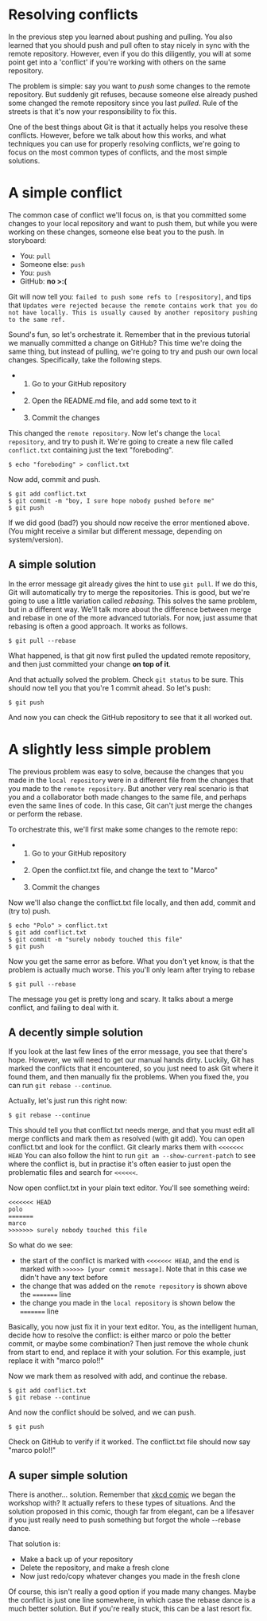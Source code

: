 # Resolving conflicts

In the previous step you learned about pushing and pulling.
You also learned that you should push and pull often to stay nicely in sync with the
remote repository. 
However, even if you do this diligently, you will at some point get into a 'conflict'
if you're working with others on the same repository.

The problem is simple: say you want to *push* some changes to the remote repository.
But suddenly git refuses, because someone else already pushed some changed the remote repository since you last *pulled*.
Rule of the streets is that it's now your responsibility to fix this.

One of the best things about Git is that it actually helps you resolve these conflicts.
However, before we talk about how this works, and what techniques you can use for properly resolving conflicts, we're going to focus on the most common types of conflicts, and the most simple solutions.


# A simple conflict

The common case of conflict we'll focus on, is that you committed some changes
to your local repository and want to push them, but while you were working on 
these changes, someone else beat you to the push. In storyboard:

* You: `pull`
* Someone else: `push`
* You: `push`
* GitHub: **no >:(**

Git will now tell you: `failed to push some refs to [respository]`, and tips that
`Updates were rejected because the remote contains work that you do not have locally. This is usually caused by another repository pushing to the same ref.`

Sound's fun, so let's orchestrate it. Remember that in the previous tutorial we manually
committed a change on GitHub? This time we're doing the same thing, but instead of pulling,
we're going to try and push our own local changes. Specifically, take the following steps.

* 1. Go to your GitHub repository
* 2. Open the README.md file, and add some text to it
* 3. Commit the changes

This changed the `remote repository`. Now let's change the `local repository`,
and try to push it. We're going to create a new file called `conflict.txt` containing
just the text "foreboding".

```
$ echo "foreboding" > conflict.txt
```

Now add, commit and push.

```
$ git add conflict.txt
$ git commit -m "boy, I sure hope nobody pushed before me"
$ git push
```

If we did good (bad?) you should now receive the error mentioned above. 
(You might receive a similar but different message, depending on system/version).

## A simple solution

In the error message git already gives the hint to use `git pull`.
If we do this, Git will automatically try to merge the repositories.
This is good, but we're going to use a little variation called *rebasing*.
This solves the same problem, but in a different way.
We'll talk more about the difference between merge and rebase in one of the more
advanced tutorials.
For now, just assume that rebasing is often a good approach.
It works as follows.

```
$ git pull --rebase
```

What happened, is that git now first pulled the updated remote repository, and then
just committed your change **on top of it**. 

And that actually solved the problem. Check `git status` to be sure.
This should now tell you that you're 1 commit ahead. So let's push:

```
$ git push
```

And now you can check the GitHub repository to see that it all worked out. 


# A slightly less simple problem

The previous problem was easy to solve, because the changes that you made in the `local repository` were in a different file from the changes that you made to the `remote repository`.
But another very real scenario is that you and a collaborator both made changes 
to the same file, and perhaps even the same lines of code.
In this case, Git can't just merge the changes or perform the rebase.

To orchestrate this, we'll first make some changes to the remote repo:

* 1. Go to your GitHub repository
* 2. Open the conflict.txt file, and change the text to "Marco"
* 3. Commit the changes

Now we'll also change the conflict.txt file locally, and then add, commit and (try to) push.

```
$ echo "Polo" > conflict.txt
$ git add conflict.txt
$ git commit -m "surely nobody touched this file"
$ git push
```

Now you get the same error as before. 
What you don't yet know, is that the problem is actually much worse.
This you'll only learn after trying to rebase

```
$ git pull --rebase
``` 

The message you get is pretty long and scary. It talks about a merge conflict, and
failing to deal with it. 

## A decently simple solution

If you look at the last few lines of the error message, you see that there's hope.
However, we will need to get our manual hands dirty.
Luckily, Git has marked the conflicts that it encountered, so you just need to
ask Git where it found them, and then manually fix the problems.
When you fixed the, you can run `git rebase --continue`.

Actually, let's just run this right now:

```
$ git rebase --continue
```

This should tell you that conflict.txt needs merge, and that you must edit all
merge conflicts and mark them as resolved (with git add). You can open
conflict.txt and look for the conflict. Git clearly marks them with `<<<<<<< HEAD`
You can also follow the hint to run `git am --show-current-patch` to see where the 
conflict is, but in practise it's often easier to just open the problematic files
and search for `<<<<<<`. 

Now open conflict.txt in your plain text editor. You'll see something weird:

```
<<<<<<< HEAD
polo
=======
marco
>>>>>>> surely nobody touched this file
```

So what do we see: 

* the start of the conflict is marked with `<<<<<<< HEAD`, and the end is marked with `>>>>>> [your commit message]`. Note that in this case we didn't have any text before 
* the change that was added on the `remote repository` is shown above the `=======` line
* the change you made in the `local repository` is shown below the `=======` line

Basically, you now just fix it in your text editor. You, as the intelligent human, decide how to resolve the conflict: is either marco or polo the better commit, or maybe some combination? Then just remove the whole chunk from start to end, and replace it with your solution. For this example, just replace it with "marco polo!!"

Now we mark them as resolved with add, and continue the rebase.

```
$ git add conflict.txt
$ git rebase --continue
```

And now the conflict should be solved, and we can push.

```
$ git push
```

Check on GitHub to verify if it worked. The conflict.txt file should now say "marco polo!!"


## A super simple solution

There is another... solution. Remember that [xkcd comic](https://xkcd.com/1597/) we began the workshop with?
It actually refers to these types of situations.
And the solution proposed in this comic, though far from elegant, can be a lifesaver
if you just really need to push something but forgot the whole --rebase dance.

That solution is:

* Make a back up of your repository
* Delete the repository, and make a fresh clone
* Now just redo/copy whatever changes you made in the fresh clone

Of course, this isn't really a good option if you made many changes. Maybe the conflict is 
just one line somewhere, in which case the rebase dance is a much better solution. But if you're really
stuck, this can be a last resort fix.
